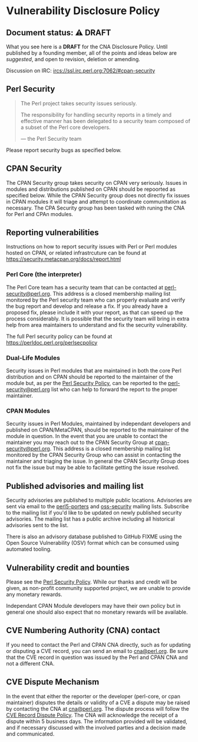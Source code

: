 # Vulnerability Disclosure Policy

## Document status: ⚠️  DRAFT

What you see here is a **DRAFT** for the CNA Disclosure Policy.
Until published by a founding member, all of the points and ideas below are *suggested*, and open to revision, deletion or amending.

Discussion on IRC: [ircs://ssl.irc.perl.org:7062/#cpan-security](ircs://ssl.irc.perl.org:7062/#cpan-security)

## Perl Security

> The Perl project takes security issues seriously.
>
> The responsibility for handling security reports in a timely and effective manner has been delegated to a security team composed of a subset of the Perl core developers.
>
> — the Perl Security team

Please report security bugs as specified below.

## CPAN Security

The CPAN Security group takes security on CPAN very seriously.
Issues in modules and distributions published on CPAN should be repoorted as specified below.
While the CPAN Security group does not directly fix issues in CPAN modules it will triage and attempt to coordinate communitation as necessary.
The CPA Security group has been tasked with runing the CNA for Perl and CPAn modules.

## Reporting vulnerabilities

Instructions on how to report security issues with Perl or Perl modules hosted on CPAN, or related infrastrcuture can be found at https://security.metacpan.org/docs/report.html


### Perl Core (the interpreter)

The Perl Core team has a security team that can be contacted at [perl-security@perl.org](mailto:perl-security@perl.org).
This address is a closed membership mailing list monitored by the Perl security team who can properly evaluate and verify the bug report and develop and release a fix.
If you already have a proposed fix, please include it with your report, as that can speed up the process considerably.
It is possible that the security team will bring in extra help from area maintainers to understand and fix the security vulnerability.

The full Perl security policy can be found at https://perldoc.perl.org/perlsecpolicy

### Dual-Life Modules
Security issues in Perl modules that are maintained in both the core Perl distribution and on CPAN should be reported to the maintainer of the module but, as per the [Perl Security Policy](https://perldoc.perl.org/perlsecpolicy), can be reported to the perl-security@perl.org list who can help to forward the report to the proper maintainer.

### CPAN Modules
Security issues in Perl Modules, maintained by independant developers and published on CPAN/MetaCPAN, should be reported to the maintainer of the module in question.
In the event that you are unable to contact the maintainer you may reach out to the CPAN Security Group at [cpan-security@perl.org](mailto:cpan-security@perl.org).
This address is a closed membership mailing list monitored by the CPAN Security Group who can assist in contacting the maintainer and triaging the issue.
In general the CPAN Security Group does not fix the issue but may be able to facilitate getting the issue resolved.

## Published advisories and mailing list
Security advisories are published to multiple public locations. Advisories are sent via email to the [perl5-porters](https://lists.perl.org/list/perl5-porters.html) and [oss-security](https://oss-security.openwall.org/wiki/mailing-lists/oss-security) mailing lists.
Subscribe to the mailing list if you'd like to be updated on newly published security advisories.
The mailing list has a public archive including all historical advisories sent to the list.

There is also an advisory database published to GitHub FIXME using the Open Source Vulnerability (OSV) format which can be consumed using automated tooling.

## Vulnerability credit and bounties
Please see the [Perl Security Policy](https://perldoc.perl.org/perlsrecpolicy).
While our thanks and credit will be given, as non-profit community supported project, we are unable to provide any monetary rewards.

Independant CPAN Module developers may have their own policy but in general one should also expect that no monetary rewards will be available.

## CVE Numbering Authority (CNA) contact
If you need to contact the Perl and CPAN CNA directly, such as for updating or disputing a CVE record, you can send an email to cna@perl.org.
Be sure that the CVE record in question was issued by the Perl and CPAN CNA and not a different CNA.

## CVE Dispute Mechanism
In the event that either the reporter or the developer (perl-core, or cpan maintainer) disputes the details or validity of a CVE a dispute may be raised by contacting the CNA at cna@perl.org.
The dispute process will follow the [CVE Record Dispute Policy](https://www.cve.org/Resources/General/Policies/CVE-Record-Dispute-Policy.pdf).
The CNA will acknowledge the receipt of a dispute within 5 business days.
The information provided will be validated, and if necessary discussed with the involved parties and a decision made and communicated.
